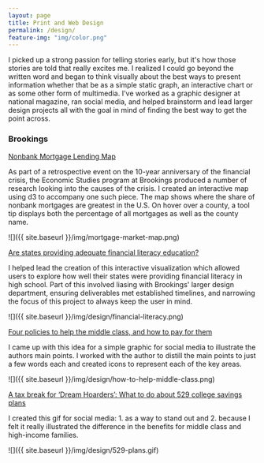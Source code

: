 ```yaml
---
layout: page
title: Print and Web Design
permalink: /design/
feature-img: "img/color.png"
---
```

I picked up a strong passion for telling stories early, but it's how those stories are told that really excites me. I realized I could go beyond the written word and began to think visually about the best ways to present information whether that be as a simple static graph, an interactive chart or as some other form of multimedia. I've worked as a graphic designer at national magazine, ran social media, and helped brainstorm and lead larger design projects all with the goal in mind of finding the best way to get the point across.

### Brookings

[Nonbank Mortgage Lending Map](https://www.brookings.edu/blog/up-front/2018/09/10/mapping-the-boom-in-nonbank-mortgage-lending-and-understanding-the-risks/)

As part of a retrospective event on the 10-year anniversary of the financial crisis, the Economic Studies program at Brookings produced a number of research looking into the causes of the crisis. I created an interactive map using d3 to accompany one such piece. The map shows where the share of nonbank mortgages are greatest in the U.S. On hover over a county, a tool tip displays both the percentage of all mortgages as well as the county name.

![]({{ site.baseurl }}/img/mortgage-market-map.png)



[Are states providing adequate financial literacy education?](https://www.brookings.edu/research/are-states-providing-adequate-financial-literacy-education/)

I helped lead the creation of this interactive visualization which allowed users to explore how well their states were providing financial literacy in high school. Part of this involved liasing with Brookings' larger design department, ensuring deliverables met established timelines, and narrowing the focus of this project to always keep the user in mind.

![]({{ site.baseurl }}/img/design/financial-literacy.png)



[Four policies to help the middle class, and how to pay for them](https://twitter.com/BrookingsEcon/status/1061984462878228480?s=20)

I came up with this idea for a simple graphic for social media to illustrate the authors main points. I worked with the author to distill the main points to just a few words each and created icons to represent each of the key areas.

![]({{ site.baseurl }}/img/design/how-to-help-middle-class.png)



[A tax break for ‘Dream Hoarders’: What to do about 529 college savings plans](https://twitter.com/BrookingsEcon/status/902585146695720964?s=20)

I created this gif for social media: 1. as a way to stand out and 2. because I felt it really illustrated the difference in the benefits for middle class and high-income families.

![]({{ site.baseurl }}/img/design/529-plans.gif)
